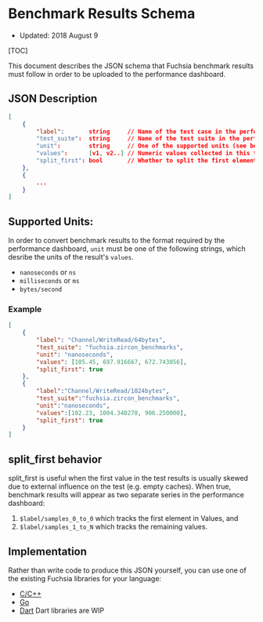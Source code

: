 # Benchmark Results Schema

* Updated: 2018 August 9

[TOC]

This document describes the JSON schema that Fuchsia benchmark results must follow in
order to be uploaded to the performance dashboard.

## JSON Description

```json
[
    {
        "label":       string     // Name of the test case in the performance dashboard.
        "test_suite":  string     // Name of the test suite in the performance dashboard.
        "unit":        string     // One of the supported units (see below)
        "values":      [v1, v2..] // Numeric values collected in this test case
        "split_first": bool       // Whether to split the first element in |values| from the rest.
    },
    {
        ...
    }
]
```

## Supported Units:

In order to convert benchmark results to the format required by the performance
dashboard, `unit` must be one of the following strings, which desribe the units
of the result's `values`.

* `nanoseconds`  or `ns`
* `milliseconds` or `ms`
* `bytes/second`

### Example

```json
[
    {
        "label": "Channel/WriteRead/64bytes",
        "test_suite": "fuchsia.zircon_benchmarks",
        "unit": "nanoseconds",
        "values": [105.45, 697.916667, 672.743056],
        "split_first": true
    },
    {
        "label":"Channel/WriteRead/1024bytes",
        "test_suite":"fuchsia.zircon_benchmarks",
        "unit":"nanoseconds",
        "values":[102.23, 1004.340278, 906.250000],
        "split_first": true
    }
]
```

## split_first behavior

split_first is useful when the first value in the test results is usually skewed
due to external influence on the test (e.g. empty caches).  When true, benchmark
results will appear as two separate series in the performance dashboard:

1. `$label/samples_0_to_0` which tracks the first element in Values, and
1. `$label/samples_1_to_N` which tracks the remaining values.

## Implementation

Rather than write code to produce this JSON yourself, you can use one of the
existing Fuchsia libraries for your language:

* [C/C++]
* [Go]
* [Dart] Dart libraries are WIP


[C/C++]: https://fuchsia.googlesource.com/zircon/+/master/system/ulib/perftest
[Go]: https://fuchsia.googlesource.com/garnet/+/master/go/src/benchmarking
[Dart]: #
